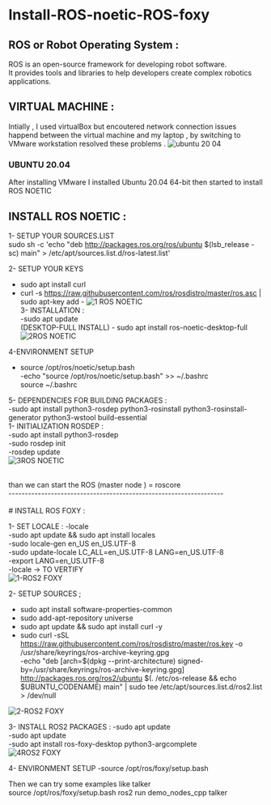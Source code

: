# Install-ROS-noetic-ROS-foxy
## ROS or Robot Operating System :
ROS is an open-source framework for developing robot software.<br> It provides tools and libraries to help developers create complex robotics applications.<br>

## VIRTUAL MACHINE :
Intially , I used virtualBox but encoutered network connection issues happend between the virtual machine and my laptop , by switching to VMware workstation resolved these problems .
![ubuntu 20 04](https://github.com/user-attachments/assets/75a98d5b-72fc-4c2f-bc88-07a6b8844051)

### UBUNTU 20.04
After installing VMware I installed Ubuntu 20.04 64-bit then started to install ROS NOETIC <br>
## INSTALL ROS NOETIC : <br>
1- SETUP YOUR SOURCES.LIST <br>
sudo sh -c 'echo "deb http://packages.ros.org/ros/ubuntu $(lsb_release -sc) main" > /etc/apt/sources.list.d/ros-latest.list'<br>

2- SETUP YOUR KEYS  <br>
- sudo apt install curl<br>
- curl -s https://raw.githubusercontent.com/ros/rosdistro/master/ros.asc | sudo apt-key add -
![1 ROS NOETIC](https://github.com/user-attachments/assets/8d0a0bb4-3c46-4a0e-b899-a995f5bda29e) <BR>
3- INSTALLATION : <br>
-sudo apt update<br> 
(DESKTOP-FULL INSTALL) - sudo apt install ros-noetic-desktop-full<br>
![2ROS NOETIC](https://github.com/user-attachments/assets/504a4c10-d85c-40f2-93d0-fcfc7992ffe8)

4-ENVIRONMENT SETUP <br>
- source /opt/ros/noetic/setup.bash<br>
-echo "source /opt/ros/noetic/setup.bash" >> ~/.bashrc<br>
source ~/.bashrc<br>

5- DEPENDENCIES FOR BUILDING PACKAGES :<BR>
-sudo apt install python3-rosdep python3-rosinstall python3-rosinstall-generator python3-wstool build-essential<BR>
 1- INITIALIZATION ROSDEP :<BR>
 -sudo apt install python3-rosdep<BR>
-sudo rosdep init<BR>
-rosdep update<BR>
![3ROS NOETIC](https://github.com/user-attachments/assets/03b87cf1-aaab-4e23-b7df-38a5d93a0787)

<BR>
than we can start the ROS (master node ) = roscore 
<br>
------------------------------------------------------------------ <br>
 <br># INSTALL ROS FOXY :

1- SET LOCALE :
-locale  <br>
-sudo apt update && sudo apt install locales <br>
-sudo locale-gen en_US en_US.UTF-8 <br>
-sudo update-locale LC_ALL=en_US.UTF-8 LANG=en_US.UTF-8 <br>
-export LANG=en_US.UTF-8 <br>
-locale  -> TO VERTIFY  <br>
![1-ROS2 FOXY](https://github.com/user-attachments/assets/eb14437d-a1e9-4bf4-a199-0ad0611d26ee)


2- SETUP SOURCES ;
- sudo apt install software-properties-common <br>
- sudo add-apt-repository universe <br>
- sudo apt update && sudo apt install curl -y <br>
- sudo curl -sSL https://raw.githubusercontent.com/ros/rosdistro/master/ros.key -o /usr/share/keyrings/ros-archive-keyring.gpg <br>
-echo "deb [arch=$(dpkg --print-architecture) signed-by=/usr/share/keyrings/ros-archive-keyring.gpg] http://packages.ros.org/ros2/ubuntu $(. /etc/os-release && echo $UBUNTU_CODENAME) main" | sudo tee /etc/apt/sources.list.d/ros2.list > /dev/null

![2-ROS2 FOXY](https://github.com/user-attachments/assets/8227ddb3-d356-4e9e-aa68-ebcb8b2e2d6b)

3- INSTALL ROS2 PACKAGES :
-sudo apt update <br>
-sudo apt update <br>
-sudo apt install ros-foxy-desktop python3-argcomplete <br>
![4ROS2 FOXY](https://github.com/user-attachments/assets/f784cac7-5ae4-4959-a743-f3efed4da70e)


4- ENVIRONMENT SETUP 
-source /opt/ros/foxy/setup.bash <br>


Then we can try some examples like talker <br>
source /opt/ros/foxy/setup.bash
ros2 run demo_nodes_cpp talker








 

